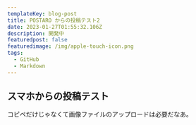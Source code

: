 ```yaml
---
templateKey: blog-post
title: POSTARO からの投稿テスト2
date: 2023-01-27T01:55:32.106Z
description: 開発中
featuredpost: false
featuredimage: /img/apple-touch-icon.png
tags:
  - GitHub
  - Markdown
---
```


## スマホからの投稿テスト

コピペだけじゃなくて画像ファイルのアップロードは必要だなあ。